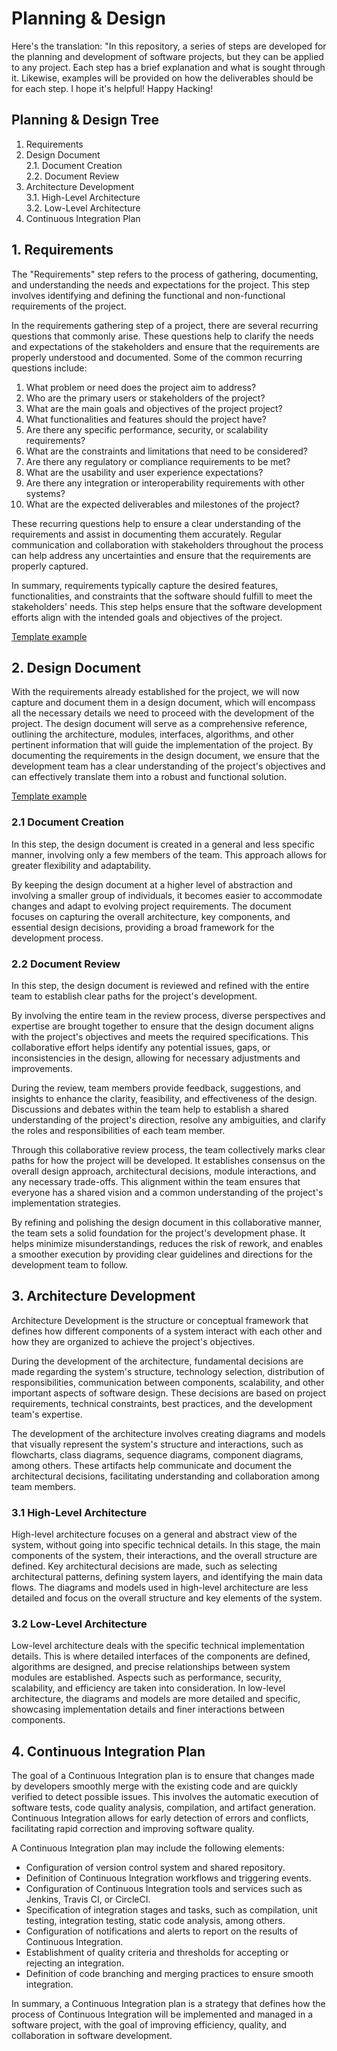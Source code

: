 # Planning & Design

Here's the translation: "In this repository, a series of steps are developed for the planning and development of software projects, but they can be applied to any project. Each step has a brief explanation and what is sought through it. Likewise, examples will be provided on how the deliverables should be for each step. I hope it's helpful! Happy Hacking!

## Planning & Design Tree

  1. Requirements <br>
  2. Design Document <br>
    2.1. Document Creation <br>
    2.2. Document Review <br>
  3. Architecture Development <br>
    3.1. High-Level Architecture <br>
    3.2. Low-Level Architecture <br>
  4. Continuous Integration Plan <br>




## 1. Requirements

The "Requirements" step refers to the process of gathering, documenting, and understanding the needs and expectations for the project. This step involves identifying and defining the functional and non-functional requirements of the project.

In the requirements gathering step of a project, there are several recurring questions that commonly arise. These questions help to clarify the needs and expectations of the stakeholders and ensure that the requirements are properly understood and documented. Some of the common recurring questions include:

1. What problem or need does the project aim to address?
2. Who are the primary users or stakeholders of the project?
3. What are the main goals and objectives of the project project?
4. What functionalities and features should the project have?
5. Are there any specific performance, security, or scalability requirements?
6. What are the constraints and limitations that need to be considered?
7. Are there any regulatory or compliance requirements to be met?
8. What are the usability and user experience expectations?
9. Are there any integration or interoperability requirements with other systems?
10. What are the expected deliverables and milestones of the project?

These recurring questions help to ensure a clear understanding of the requirements and assist in documenting them accurately. Regular communication and collaboration with stakeholders throughout the process can help address any uncertainties and ensure that the requirements are properly captured.

In summary, requirements typically capture the desired features, functionalities, and constraints that the software should fulfill to meet the stakeholders' needs. This step helps ensure that the software development efforts align with the intended goals and objectives of the project.

[Template example](requirements_template.md)

## 2. Design Document
With the requirements already established for the project, we will now capture and document them in a design document, which will encompass all the necessary details we need to proceed with the development of the project. The design document will serve as a comprehensive reference, outlining the architecture, modules, interfaces, algorithms, and other pertinent information that will guide the implementation of the project. By documenting the requirements in the design document, we ensure that the development team has a clear understanding of the project's objectives and can effectively translate them into a robust and functional solution.

[Template example](design_doc_template.md)

### 2.1 Document Creation
In this step, the design document is created in a general and less specific manner, involving only a few members of the team. This approach allows for greater flexibility and adaptability.

By keeping the design document at a higher level of abstraction and involving a smaller group of individuals, it becomes easier to accommodate changes and adapt to evolving project requirements. The document focuses on capturing the overall architecture, key components, and essential design decisions, providing a broad framework for the development process.

### 2.2 Document Review
In this step, the design document is reviewed and refined with the entire team to establish clear paths for the project's development.

By involving the entire team in the review process, diverse perspectives and expertise are brought together to ensure that the design document aligns with the project's objectives and meets the required specifications. This collaborative effort helps identify any potential issues, gaps, or inconsistencies in the design, allowing for necessary adjustments and improvements.

During the review, team members provide feedback, suggestions, and insights to enhance the clarity, feasibility, and effectiveness of the design. Discussions and debates within the team help to establish a shared understanding of the project's direction, resolve any ambiguities, and clarify the roles and responsibilities of each team member.

Through this collaborative review process, the team collectively marks clear paths for how the project will be developed. It establishes consensus on the overall design approach, architectural decisions, module interactions, and any necessary trade-offs. This alignment within the team ensures that everyone has a shared vision and a common understanding of the project's implementation strategies.

By refining and polishing the design document in this collaborative manner, the team sets a solid foundation for the project's development phase. It helps minimize misunderstandings, reduces the risk of rework, and enables a smoother execution by providing clear guidelines and directions for the development team to follow.

## 3. Architecture Development
Architecture Development is the structure or conceptual framework that defines how different components of a system interact with each other and how they are organized to achieve the project's objectives.

During the development of the architecture, fundamental decisions are made regarding the system's structure, technology selection, distribution of responsibilities, communication between components, scalability, and other important aspects of software design. These decisions are based on project requirements, technical constraints, best practices, and the development team's expertise.

The development of the architecture involves creating diagrams and models that visually represent the system's structure and interactions, such as flowcharts, class diagrams, sequence diagrams, component diagrams, among others. These artifacts help communicate and document the architectural decisions, facilitating understanding and collaboration among team members.

### 3.1 High-Level Architecture
High-level architecture focuses on a general and abstract view of the system, without going into specific technical details. In this stage, the main components of the system, their interactions, and the overall structure are defined. Key architectural decisions are made, such as selecting architectural patterns, defining system layers, and identifying the main data flows. The diagrams and models used in high-level architecture are less detailed and focus on the overall structure and key elements of the system.

### 3.2 Low-Level Architecture
Low-level architecture deals with the specific technical implementation details. This is where detailed interfaces of the components are defined, algorithms are designed, and precise relationships between system modules are established. Aspects such as performance, security, scalability, and efficiency are taken into consideration. In low-level architecture, the diagrams and models are more detailed and specific, showcasing implementation details and finer interactions between components.

## 4. Continuous Integration Plan
The goal of a Continuous Integration plan is to ensure that changes made by developers smoothly merge with the existing code and are quickly verified to detect possible issues. This involves the automatic execution of software tests, code quality analysis, compilation, and artifact generation. Continuous Integration allows for early detection of errors and conflicts, facilitating rapid correction and improving software quality.

A Continuous Integration plan may include the following elements:

- Configuration of version control system and shared repository.
- Definition of Continuous Integration workflows and triggering events.
- Configuration of Continuous Integration tools and services such as Jenkins, Travis CI, or CircleCI.
- Specification of integration stages and tasks, such as compilation, unit testing, integration testing, static code analysis, among others.
- Configuration of notifications and alerts to report on the results of Continuous Integration.
- Establishment of quality criteria and thresholds for accepting or rejecting an integration.
- Definition of code branching and merging practices to ensure smooth integration.

In summary, a Continuous Integration plan is a strategy that defines how the process of Continuous Integration will be implemented and managed in a software project, with the goal of improving efficiency, quality, and collaboration in software development.
